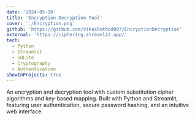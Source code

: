 ```yaml
---
date: '2024-05-10'
title: 'Encryption-Decryption Tool'
cover: './Encryption.png'
github: 'https://github.com/VikasRathod007/EncryptionDecryption'
external: 'https://ciphering.streamlit.app/'
tech:
  - Python
  - Streamlit
  - SQLite
  - Cryptography
  - Authentication
showInProjects: true
---
```


An encryption and decryption tool with custom substitution cipher algorithms and key-based mapping. Built with Python and Streamlit, featuring user authentication, secure password hashing, and an intuitive web interface.
